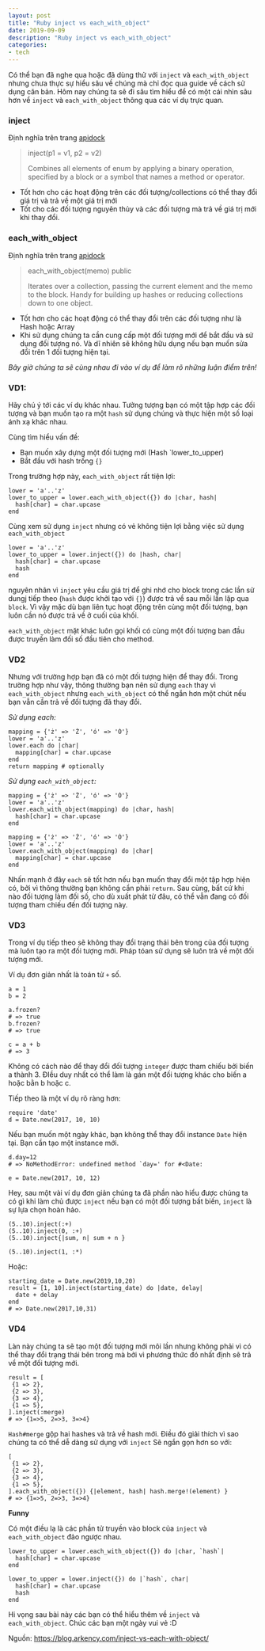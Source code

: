 ```yaml
---
layout: post
title: "Ruby inject vs each_with_object"
date: 2019-09-09
description: "Ruby inject vs each_with_object"
categories:
- tech
---
```


Có thể bạn đã nghe qua hoặc đã dùng thử với `inject` và `each_with_object` nhưng chưa thực sự hiểu sâu về chúng mà chỉ đọc qua guide về cách sử dụng căn bản. Hôm nay chúng ta sẽ đi sâu tìm hiểu để có một cái nhìn sâu hơn về `inject` và `each_with_object` thông qua các ví dụ trực quan.

### inject
Định nghĩa trên trang  [apidock](https://apidock.com/rails/Enumerable/inject)
> inject(p1 = v1, p2 = v2)
>
> Combines all elements of enum by applying a binary operation, specified by a block or a symbol that names a method or operator.
>


- Tốt hơn cho các hoạt động trên các đối tượng/collections có thể thay đổi giá trị và trả về một giá trị mới
- Tốt cho các đối tượng nguyên thủy và các đối tượng mà trả về giá trị mới khi thay đổi.

### each_with_object
Định nghĩa trên trang  [apidock](https://apidock.com/rails/Enumerable/each_with_object)
> each_with_object(memo) public
>
> Iterates over a collection, passing the current element and the memo to the block. Handy for building up hashes or reducing collections down to one object.

- Tốt hơn cho các hoạt động có thể thay đổi trên các đối tượng như là Hash hoặc Array
- Khi sử dụng chúng ta cần cung cấp một đối tượng mới để bắt đầu và sử dụng đối tượng nó. Và dĩ nhiên sẽ không hữu dụng nếu bạn muốn sửa đổi trên 1 đối tượng hiện tại.


*Bây giờ chúng ta sẽ cùng nhau đi vào ví dụ để làm rõ những luận điểm trên!*

### VD1:
Hãy chú ý tới các ví dụ khác nhau. Tưởng tượng bạn có một tập hợp các đối tượng và bạn muốn tạo ra một `hash` sử dụng chúng và thực hiện một số loại ánh xạ khác nhau.

Cùng tìm hiểu vấn đề:

- Bạn muốn xây dựng một đối tượng mới (Hash `lower_to_upper)
- Bắt đầu với hash trống `{}`

Trong trường hợp này, `each_with_object` rất tiện lợi:
```
lower = 'a'..'z'
lower_to_upper = lower.each_with_object({}) do |char, hash|
  hash[char] = char.upcase
end
```

Cùng xem sử dụng `inject` nhưng có vẻ không tiện lợi bằng việc sử dụng `each_with_object`

```
lower = 'a'..'z'
lower_to_upper = lower.inject({}) do |hash, char|
  hash[char] = char.upcase
  hash
end
```

nguyên nhân vì `inject` yêu cầu giá trị để ghi nhớ cho block trong các lần sử dungj tiếp theo (`hash` được khởi tạo với `{}`) được trả về sau mỗi lần lặp qua `block`. Vì vậy mặc dù bạn liên tục hoạt động trên cùng một đối tượng, bạn luôn cần nó được trả về ở cuối của khối.

`each_with_object` mặt khác luôn gọi khối có cùng một đối tượng ban đầu được truyền làm đối số đầu tiên cho method.

### VD2
Nhưng với trường hợp bạn đã có một đối tượng hiện để thay đổi. Trong trường hợp như vậy, thông thường bạn nên sử dụng `each` thay vì `each_with_object` nhưng `each_with_object` có thể ngắn hơn một chút nếu bạn vẫn cần trả về đối tượng đã thay đổi.

*Sử dụng each:*
```
mapping = {'ż' => 'Ż', 'ó' => 'Ó'}
lower = 'a'..'z'
lower.each do |char|
  mapping[char] = char.upcase
end
return mapping # optionally
```

*Sử dụng `each_with_object`:*
```
mapping = {'ż' => 'Ż', 'ó' => 'Ó'}
lower = 'a'..'z'
lower.each_with_object(mapping) do |char, hash|
  hash[char] = char.upcase
end
```

```
mapping = {'ż' => 'Ż', 'ó' => 'Ó'}
lower = 'a'..'z'
lower.each_with_object(mapping) do |char|
  mapping[char] = char.upcase
end
```
Nhấn mạnh ở đây `each` sẽ tốt hơn nếu bạn muốn thay đổi một tập hợp hiện có, bởi vì thông thường bạn không cần phải `return`. Sau cùng, bất cứ khi nào đối tượng làm đối số, cho dù xuất phát từ đâu, có thể vẫn đang có đối tượng tham chiếu đến đối tượng này.

### VD3
Trong ví dụ tiếp theo sẽ không thay đổi trạng thái bên trong của đối tượng mà luôn tạo ra một đối tượng mới. Pháp tóan sử dụng sẽ luôn trả về một đối tượng mới.

Ví dụ đơn giản nhất là toán tử `+` số.

```
a = 1
b = 2

a.frozen?
# => true
b.frozen?
# => true

c = a + b
# => 3
```
Không có cách nào để thay đổi đối tượng `integer` được tham chiếu bởi biến a thành 3. ĐIều duy nhất có thể làm là gán một đối tượng khác cho biến a hoặc bằn b hoặc c.

Tiếp theo là một ví dụ rõ ràng hơn:
```
require 'date'
d = Date.new(2017, 10, 10)
```
Nếu bạn muốn một ngày khác, bạn không thể thay đổi instance `Date` hiện tại. Bạn cần tạo một instance mới.
```
d.day=12
# => NoMethodError: undefined method `day=' for #<Date:

e = Date.new(2017, 10, 12)
```

Hey, sau một vài ví dụ đơn giản chúng ta đã phần nào hiểu được chúng ta có gì khi làm chủ được `inject` nếu bạn có một đối tượng bất biến, `inject` là sự lựa chọn hoàn hảo.

```
(5..10).inject(:+)
(5..10).inject(0, :+)
(5..10).inject{|sum, n| sum + n }

(5..10).inject(1, :*)
```

Hoặc:
```
starting_date = Date.new(2019,10,20)
result = [1, 10].inject(starting_date) do |date, delay|
  date + delay
end
# => Date.new(2017,10,31)
```

### VD4
Làn này chúng ta sẽ tạo một đối tượng mới môi lần nhưng không phải vì có thể thay đổi trạng thái bên trong mà bởi vì phương thức đó nhất định sẽ trả về một đối tượng mới.
```
result = [
 {1 => 2},
 {2 => 3},
 {3 => 4},
 {1 => 5},
].inject(:merge)
# => {1=>5, 2=>3, 3=>4}
```

`Hash#merge` gộp hai hashes và trả về hash mới. Điều đó giải thích vì sao chúng ta có thể dễ dàng sử dụng với `inject`
Sẽ ngắn gọn hơn so với:
```
[
 {1 => 2},
 {2 => 3},
 {3 => 4},
 {1 => 5},
].each_with_object({}) {|element, hash| hash.merge!(element) }
# => {1=>5, 2=>3, 3=>4}
```

**Funny**

Có một điều lạ là các phần tử truyền vào block của `inject` và `each_with_object` đảo ngược nhau.

```
lower_to_upper = lower.each_with_object({}) do |char, `hash`|
  hash[char] = char.upcase
end

lower_to_upper = lower.inject({}) do |`hash`, char|
  hash[char] = char.upcase
  hash
end
```

Hi vọng sau bài này các bạn có thể hiểu thêm về `inject` và `each_with_object`. Chúc các bạn một ngày vui vẻ :D

Nguồn: https://blog.arkency.com/inject-vs-each-with-object/
